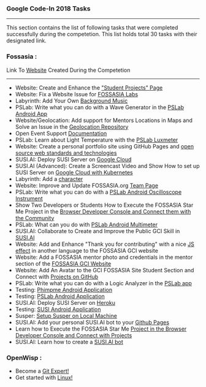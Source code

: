 ### Google Code-In 2018 Tasks
-----------------------------------------
This section contains the list of following tasks that were completed successfully during the competetion.
This list holds total 30 tasks with their designated link.

### **Fossasia** :
Link To [Website](https://gci18.fossasia.org/) Created During the Competetion

-------------------------------------------
- Website: Create and Enhance the ["Student Projects" Page](https://codein.withgoogle.com/archive/2018/t/4871582200627200/)
- Website: Fix a Website Issue for [FOSSASIA Labs](https://codein.withgoogle.com/archive/2018/t/6373270807904256/)
- Labyrinth: Add Your Own [Background Music](https://codein.withgoogle.com/archive/2018/t/6037168142155776/)
- PSLab: Write what you can do with a Wave Generator in the [PSLab Android App](https://codein.withgoogle.com/archive/2018/t/5045727202902016/)
- Website/Geolocation: Add support for Mentors Locations in Maps and Solve an Issue in the [Geolocation Repository](https://codein.withgoogle.com/archive/2018/t/6504849932812288/)
- Open Event Support [Documentation](https://codein.withgoogle.com/archive/2018/t/5381421846757376/)
- PSLab: Learn about Light Temperature with the [PSLab Luxmeter](https://codein.withgoogle.com/archive/2018/t/6221792763969536/)
- Website: Create a personal portfolio site using GitHub Pages and [open source web standards and technologies](https://codein.withgoogle.com/archive/2018/t/4923423848398848/)
- SUSI.AI: Deploy SUSI Server on [Google Cloud](https://codein.withgoogle.com/archive/2018/t/6035938087010304/)
- SUSI.AI (Advanced): Create a Screencast Video and Show How to set up SUSI Server on [Google Cloud with Kubernetes](https://codein.withgoogle.com/archive/2018/t/4622100972175360/)
- Labyrinth: Add a [character](https://codein.withgoogle.com/archive/2018/t/6702353802592256/)
- Website: Improve and Update FOSSASIA.org [Team Page](https://codein.withgoogle.com/archive/2018/t/5940974279720960/)
- PSLab: Write what you can do with a [PSLab Android Oscilloscope Instrument](https://codein.withgoogle.com/archive/2018/t/6587441617043456/)
- Show Two Developers or Students How to Execute the FOSSASIA Star Me Project in the [Browser Developer Console and Connect them with the Community](https://codein.withgoogle.com/archive/2018/t/4922342925926400/)
- PSLab: What can you do with [PSLab Android Multimeter](https://codein.withgoogle.com/archive/2018/t/6009306940964864/)
- SUSI.AI: Collaborate to Create and Improve the Public GCI Skill in [SUSI.AI](https://codein.withgoogle.com/archive/2018/t/6339181518258176/)
- Website: Add and Enhance "Thank you for contributing" with a nice [JS effect](https://codein.withgoogle.com/archive/2018/t/5486343015628800/) in another language to the FOSSASIA GCI website
- Website: Add a FOSSASIA mentor photo and credentials in the mentor section of the [FOSSASIA GCI Website](https://codein.withgoogle.com/archive/2018/t/5819783388856320/)
- Website: Add An Avatar to the GCI FOSSASIA Site Student Section and Connect with [Projects on GitHub](https://codein.withgoogle.com/archive/2018/t/5223055396700160/)
- PSLab: Write what you can do with a Logic Analyzer in the [PSLab app](https://codein.withgoogle.com/archive/2018/t/5796162142470144/)
- Testing: [Phimpme Android Application](https://codein.withgoogle.com/archive/2018/t/6622932307542016/)
- Testing: [PSLab Android Application](https://codein.withgoogle.com/archive/2018/t/5890029692911616/)
- SUSI.AI: Deploy SUSI Server on [Heroku](https://codein.withgoogle.com/archive/2018/t/4810120664973312/)
- Testing: [SUSI Android Application](https://codein.withgoogle.com/archive/2018/t/5685322961649664/)
- Susper: [Setup Susper on Local Machine](https://codein.withgoogle.com/archive/2018/t/6717826355167232/)
- SUSI.AI: Add your personal SUSI.AI bot to your [Github Pages](https://codein.withgoogle.com/archive/2018/t/6654262248472576/)
- Learn how to Execute the FOSSASIA Star Me [Project in the Browser Developer Console and Connect with Projects](https://codein.withgoogle.com/archive/2018/t/6021849117884416/)
- SUSI.AI: Learn how to create a [SUSI.AI bot](https://codein.withgoogle.com/archive/2018/t/5472292835426304/)

### **OpenWisp** : 
- Become a [Git Expert!](https://codein.withgoogle.com/archive/2018/t/5484393117253632/)
- Get started with [Linux!](https://codein.withgoogle.com/archive/2018/t/5091892598407168/)
